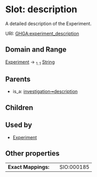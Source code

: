 
# Slot: description


A detailed description of the Experiment.

URI: [GHGA:experiment_description](https://w3id.org/GHGA/experiment_description)


## Domain and Range

[Experiment](Experiment.md) &#8594;  <sub>1..1</sub> [String](types/String.md)

## Parents

 *  is_a: [investigation➞description](investigation_description.md)

## Children


## Used by

 * [Experiment](Experiment.md)

## Other properties

|  |  |  |
| --- | --- | --- |
| **Exact Mappings:** | | SIO:000185 |

